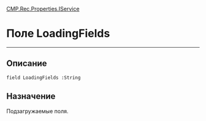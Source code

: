 ﻿---
Link: CMP.Rec.Properties.IService.@LoadingFields
---

<!---  Навигация
[Имя проекта](#) :
-->
[CMP.Rec.Properties.IService](Default)

# Поле LoadingFields
---

## Описание

    field LoadingFields :String

<!--
## Аргументы{#Args}

### Аргумент1

Описание аргумента 1
-->

## Назначение

Подзагружаемые поля.

<!--
## Пример

    LoadingFields...
-->

